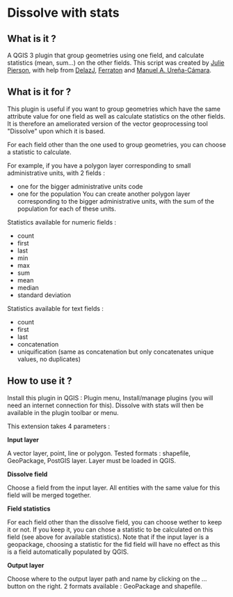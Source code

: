 # Dissolve with stats

## What is it ?
A QGIS 3 plugin that group geometries using one field, and calculate statistics (mean, sum...) on the other fields. This script was created by [Julie Pierson](https://github.com/juliepierson), with help from [DelazJ](https://github.com/DelazJ), [Ferraton](https://github.com/FERRATON) and [Manuel A. Ureña-Cámara](https://github.com/maurena).

## What is it for ?
This plugin is useful if you want to group geometries which have the same attribute value for one field as well as calculate statistics on the other fields.
It is therefore an ameliorated version of the vector geoprocessing tool "Dissolve" upon which it is based.

For each field other than the one used to group geometries, you can choose a statistic to calculate.

For example, if you have a polygon layer corresponding to small administrative units, with 2 fields :
* one for the bigger administrative units code
* one for the population
You can create another polygon layer corresponding to the bigger administrative units, with the sum of the population for each of these units.

Statistics available for numeric fields :
* count
* first
* last
* min
* max
* sum
* mean
* median
* standard deviation

Statistics available for text fields :
* count
* first
* last
* concatenation
* uniquification (same as concatenation but only concatenates unique values, no duplicates)


## How to use it ?

Install this plugin in QGIS : Plugin menu, Install/manage plugins (you will need an internet connection for this).
Dissolve with stats will then be available in the plugin toolbar or menu.

This extension takes 4 parameters :

**Input layer**

A vector layer, point, line or polygon. Tested formats : shapefile, GeoPackage, PostGIS layer.
Layer must be loaded in QGIS.

**Dissolve field**

Choose a field from the input layer. All entities with the same value for this field will be merged together.

**Field statistics**

For each field other than the dissolve field, you can choose wether to keep it or not. If you keep it, you can chose a statistic to be calculated on this field (see above for available statistics).
Note that if the input layer is a geopackage, choosing a statistic for the fid field will have no effect as this is a field automatically populated by QGIS.

**Output layer**

Choose where to the output layer path and name by clicking on the ... button on the right.
2 formats available : GeoPackage and shapefile.



